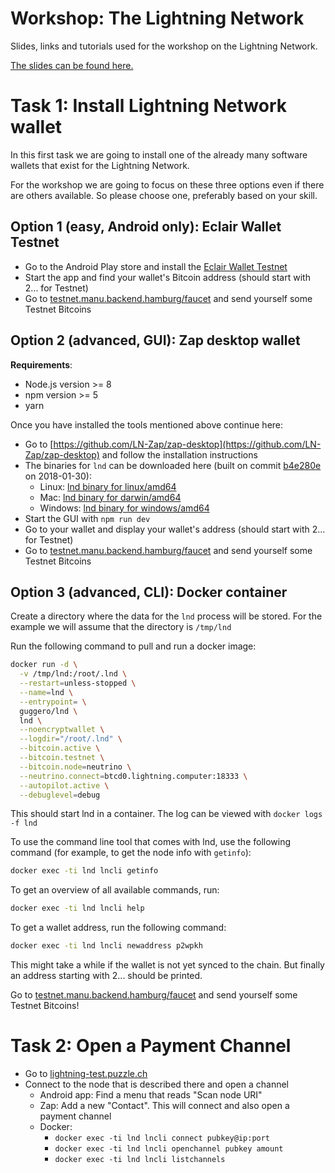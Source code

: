 # Workshop: The Lightning Network

Slides, links and tutorials used for the workshop on the Lightning Network.

[The slides can be found here.](slide-01-workshop.html)


# Task 1: Install Lightning Network wallet

In this first task we are going to install one of the already many software wallets that exist
for the Lightning Network.

For the workshop we are going to focus on these three options even if there are others available.
So please choose one, preferably based on your skill. 

## Option 1 (easy, Android only): Eclair Wallet Testnet

* Go to the Android Play store and install the [Eclair Wallet Testnet](https://play.google.com/store/apps/details?id=fr.acinq.eclair.wallet&hl=en)
* Start the app and find your wallet's Bitcoin address (should start with 2... for Testnet)
* Go to [testnet.manu.backend.hamburg/faucet](https://testnet.manu.backend.hamburg/faucet) and send yourself some Testnet Bitcoins

## Option 2 (advanced, GUI): Zap desktop wallet

**Requirements**:
* Node.js version >= 8
* npm version >= 5
* yarn 

Once you have installed the tools mentioned above continue here:
* Go to [https://github.com/LN-Zap/zap-desktop](https://github.com/LN-Zap/zap-desktop) and follow the installation instructions
* The binaries for `lnd` can be downloaded here (built on commit [b4e280e](https://github.com/lightningnetwork/lnd/commit/b4e280eb152cbd5f2e9d7e116976316fd95be1c7) on 2018-01-30):
  * Linux: [lnd binary for linux/amd64](https://raw.githubusercontent.com/guggero/lightning-workshop/master/lnd-binaries/linux-amd64/lnd)
  * Mac: [lnd binary for darwin/amd64](https://raw.githubusercontent.com/guggero/lightning-workshop/master/lnd-binaries/darwin-amd64/lnd)
  * Windows: [lnd binary for windows/amd64](https://raw.githubusercontent.com/guggero/lightning-workshop/master/lnd-binaries/windows-amd64/lnd.exe)
* Start the GUI with `npm run dev`
* Go to your wallet and display your wallet's address (should start with 2... for Testnet)
* Go to [testnet.manu.backend.hamburg/faucet](https://testnet.manu.backend.hamburg/faucet) and send yourself some Testnet Bitcoins

## Option 3 (advanced, CLI): Docker container

Create a directory where the data for the `lnd` process will be stored. For the example we will assume that the directory is `/tmp/lnd`

Run the following command to pull and run a docker image:
```bash
docker run -d \
  -v /tmp/lnd:/root/.lnd \
  --restart=unless-stopped \
  --name=lnd \
  --entrypoint= \
  guggero/lnd \
  lnd \
  --noencryptwallet \
  --logdir="/root/.lnd" \
  --bitcoin.active \
  --bitcoin.testnet \
  --bitcoin.node=neutrino \
  --neutrino.connect=btcd0.lightning.computer:18333 \
  --autopilot.active \
  --debuglevel=debug
```

This should start lnd in a container. The log can be viewed with `docker logs -f lnd`

To use the command line tool that comes with lnd, use the following command (for example, to get the node info with `getinfo`):

```bash
docker exec -ti lnd lncli getinfo
```

To get an overview of all available commands, run:

```bash
docker exec -ti lnd lncli help
```

To get a wallet address, run the following command:

```bash
docker exec -ti lnd lncli newaddress p2wpkh
```

This might take a while if the wallet is not yet synced to the chain. But finally an address starting with 2... should be printed.

Go to [testnet.manu.backend.hamburg/faucet](https://testnet.manu.backend.hamburg/faucet) and send yourself some Testnet Bitcoins!

# Task 2: Open a Payment Channel

* Go to [lightning-test.puzzle.ch](https://lightning-test.puzzle.ch)
* Connect to the node that is described there and open a channel
  * Android app: Find a menu that reads "Scan node URI"
  * Zap: Add a new "Contact". This will connect and also open a payment channel
  * Docker:
     * `docker exec -ti lnd lncli connect pubkey@ip:port`
     * `docker exec -ti lnd lncli openchannel pubkey amount`
     * `docker exec -ti lnd lncli listchannels`

